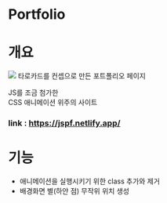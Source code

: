 # Portfolio


개요
===
<img src="https://res.cloudinary.com/yayayaya/image/upload/v1691926241/screencapture-jspf-netlify-app-2023-08-13-20_29_23_npbexu.png" />
타로카드를 컨셉으로 만든 포트폴리오 페이지


JS를 조금 첨가한<br>
CSS 애니메이션 위주의 사이트



### link : https://jspf.netlify.app/

기능
===

* 애니메이션을 실행시키기 위한 class 추가와 제거
* 배경화면 별(하얀 점) 무작위 위치 생성
